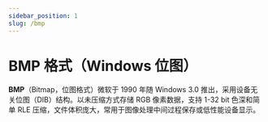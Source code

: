 ```yaml
---
sidebar_position: 1
slug: /bmp
---
```


# BMP 格式（Windows 位图）

**BMP**（Bitmap，位图格式）微软于 1990 年随 Windows 3.0 推出，采用设备无关位图（DIB）结构。以未压缩方式存储 RGB 像素数据，支持 1-32 bit 色深和简单 RLE 压缩，文件体积庞大，常用于图像处理中间过程保存或低性能设备显示。

